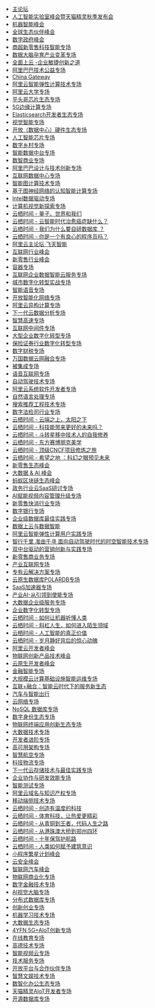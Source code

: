 * [主论坛](chapters_1.md)* [人工智能实验室峰会暨天猫精灵秋季发布会](chapters_2.md)* [机器智能峰会](chapters_3.md)* [全球生态伙伴峰会](chapters_4.md)* [数字政府峰会](chapters_5.md)* [商超新零售科技智能专场](chapters_6.md)* [数据大脑孕育产业变革专场](chapters_7.md)* [全面上云 -企业敏捷创新之道](chapters_8.md)* [阿里巴巴技术公益专场](chapters_9.md)* [China Gateway](chapters_10.md)* [阿里云智能弹性计算技术专场](chapters_11.md)* [阿里云大学专场](chapters_12.md)* [平头哥芯片生态专场](chapters_13.md)* [5G边缘计算专场](chapters_14.md)* [Elasticsearch开发者生态专场](chapters_15.md)* [视觉智能专场](chapters_16.md)* [开放（数据中心）硬件生态专场](chapters_17.md)* [人工智能芯片专场](chapters_18.md)* [数字乡村专场](chapters_19.md)* [智能数据中台专场](chapters_20.md)* [数智商业专场](chapters_21.md)* [阿里巴巴设计与技术创新专场   ](chapters_22.md)* [互联网数据中心专场](chapters_23.md)* [智能图计算技术专场](chapters_24.md)* [ 基于图神经网络的认知智能计算专场](chapters_25.md)* [Intel数据驱动专场](chapters_26.md)* [计算机视觉新探索专场](chapters_27.md)* [云栖时间 - 量子、世界和我们](chapters_28.md)* [云栖时间 - 云智能时代治愈癌症缺什么？](chapters_29.md)* [云栖时间 - 我们为什么要自研数据库 ？](chapters_30.md)* [云栖时间 - 你是一个有良心的程序员吗？](chapters_31.md)* [阿里云主论坛·飞天智能](chapters_32.md)* [互联网行业峰会](chapters_33.md)* [新零售行业峰会](chapters_34.md)* [容器专场](chapters_35.md)* [互联网企业数据智能云服务专场](chapters_36.md)* [城市数字化转型实战专场](chapters_37.md)* [智能语音专场](chapters_38.md)* [开放智能化网络专场](chapters_39.md)* [阿里云异构计算专场](chapters_40.md)* [下一代云数据分析专场](chapters_41.md)* [智慧高速专场](chapters_42.md)* [互联网中间件专场](chapters_43.md)* [大型企业数字化转型专场](chapters_44.md)* [保险证券行业数字化转型专场](chapters_45.md)* [数字财税专场](chapters_46.md)* [万国数据云网融合专场](chapters_47.md)* [被集成专场](chapters_48.md)* [语音互联网专场](chapters_49.md)* [自动驾驶技术专场](chapters_50.md)* [阿里云系统软件开发者专场](chapters_51.md)* [自然语言处理专场](chapters_52.md)* [搜索推荐工程技术专场](chapters_53.md)* [数字法检司行业专场](chapters_54.md)* [云栖时间 - 云端之上，太阳之下](chapters_55.md)* [云栖时间 - 科技能带来更好的未来吗？](chapters_56.md)* [云栖时间 - 斗转星移中技术人的自我修养](chapters_57.md)* [云栖时间 - 东方赛博朋克美学](chapters_58.md)* [云栖时间 - 顶级CNCF项目修炼之旅](chapters_59.md)* [云栖时间 - 希望之地 ：科幻之眼预见未来](chapters_60.md)* [新零售生态峰会](chapters_61.md)* [大数据 & AI 峰会](chapters_62.md)* [蚂蚁区块链生态峰会](chapters_63.md)* [政务行业云SaaS研讨专场](chapters_64.md)* [AI赋能视频内容管理升级专场](chapters_65.md)* [新零售快消行业专场](chapters_66.md)* [数字银行专场](chapters_67.md)* [企业级数据库最佳实践专场](chapters_68.md)* [数据上云与数据智能](chapters_69.md)* [阿里云智能弹性计算用户实践专场](chapters_70.md)* [智行千里 准由千寻 面向自动驾驶时代的时空智能技术专场](chapters_71.md)* [双中台驱动的营销创新与实践专场](chapters_72.md)* [新零售商业务专场](chapters_73.md)* [产业互联网专场](chapters_74.md)* [专有云解决方案专场](chapters_75.md)* [云原生数据库POLARDB专场](chapters_76.md)* [SaaS加速器专场](chapters_77.md)* [产业AI-从引领到使能专场](chapters_78.md)* [大数据企业级服务专场](chapters_79.md)* [企业数字化转型专场](chapters_80.md)* [云栖时间 - 如何让机器听懂人类](chapters_81.md)* [云栖时间 - 斜杠人生，如何进入陌生领域](chapters_82.md)* [云栖时间 - 人工智能的真正价值](chapters_83.md)* [云栖时间 - 岁月静好背后的惊心动魄](chapters_84.md)* [阿里云开发者峰会](chapters_85.md)* [物联网创新产品技术峰会](chapters_86.md)* [云原生开发者峰会](chapters_87.md)* [金融智能专场](chapters_88.md)* [大规模云计算基础设施智能运维专场](chapters_89.md)* [互联+融合：智能云时代下的服务新生态](chapters_90.md)* [汽车与智能出行](chapters_91.md)* [云网络专场](chapters_92.md)* [NoSQL 数据库专场](chapters_93.md)* [数字身份生态专场](chapters_94.md)* [物联网终端应用创新生态专场](chapters_95.md)* [大数据技术专场](chapters_96.md)* [开发者进阶专场](chapters_97.md)* [高可用架构专场](chapters_98.md)* [智慧航空专场](chapters_99.md)* [科技物流专场](chapters_100.md)* [下一代云存储技术与最佳实践专场](chapters_101.md)* [企业协作与研发效能专场](chapters_102.md)* [智能测试专场](chapters_103.md)* [阿里云域名与知识产权专场](chapters_104.md)* [移动端侧技术专场](chapters_105.md)* [云栖时间 - 创造有温度的科技](chapters_106.md)* [云栖时间 - 体育科技，让热爱更精彩](chapters_107.md)* [云栖时间 - 从青铜到王者，代码人生之路](chapters_108.md)* [云栖时间 - 从港珠澳大桥到郑州四环](chapters_109.md)* [云栖时间 - 十年保驾护航路](chapters_110.md)* [云栖时间 - 人类如何赋予建筑意识](chapters_111.md)* [小程序繁星计划峰会](chapters_112.md)* [云安全峰会](chapters_113.md)* [智联网汽车峰会](chapters_114.md)* [物联网商业化专场](chapters_115.md)* [数字金融技术专场](chapters_116.md)* [AI视觉大脑专场](chapters_117.md)* [分布式数据库专场](chapters_118.md)* [创新创业专场](chapters_119.md)* [机器学习技术专场](chapters_120.md)* [大数据生态专场](chapters_121.md)* [4YFN 5G+AIoT创新专场](chapters_122.md)* [在线教育专场](chapters_123.md)* [高德技术专场](chapters_124.md)* [智能视频云专场](chapters_125.md)* [技术服务专场](chapters_126.md)* [开放平台与合作伙伴专场](chapters_127.md)* [智慧文娱技术专场](chapters_128.md)* [数智化办公生态专场](chapters_129.md)* [天猫精灵AIoT开发者专场](chapters_130.md)* [开源数据库专场](chapters_131.md)